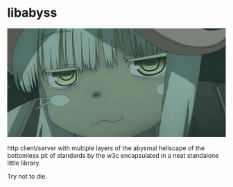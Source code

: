 # libabyss

![abyss.jpeg](abyss.jpeg)

http client/server with multiple layers of the abysmal hellscape of the bottomless pit of standards by the w3c encapsulated in a neat standalone little library.

Try not to die.

